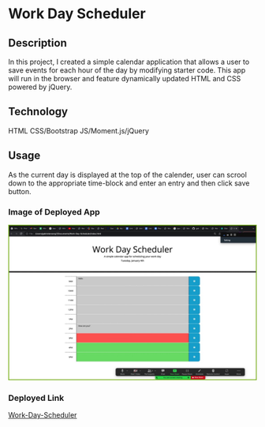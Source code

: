 # Work Day Scheduler

## Description

In this project, I created a simple calendar application that allows a user to save events for each hour of the day by modifying starter code. This app will run in the browser and feature dynamically updated HTML and CSS powered by jQuery.

## Technology

HTML
CSS/Bootstrap
JS/Moment.js/jQuery

## Usage

As the current day is displayed at the top of the calender, user can scrool down to the appropriate time-block and enter an entry and then click save button.

### Image of Deployed App

![Image Of Workday Scheduler](./assets/images/screenshot.jpeg)

### Deployed Link

[Work-Day-Scheduler](https://gabeansong7.github.io/Work-Day-Scheduler/)
